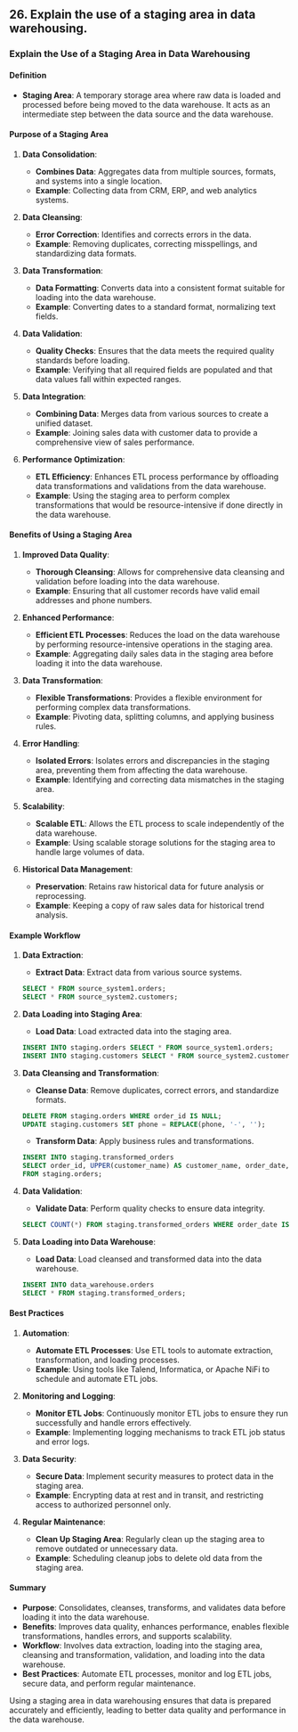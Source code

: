 ## 26. Explain the use of a staging area in data warehousing.

### Explain the Use of a Staging Area in Data Warehousing

#### Definition
- **Staging Area**: A temporary storage area where raw data is loaded and processed before being moved to the data warehouse. It acts as an intermediate step between the data source and the data warehouse.

#### Purpose of a Staging Area
1. **Data Consolidation**:
   - **Combines Data**: Aggregates data from multiple sources, formats, and systems into a single location.
   - **Example**: Collecting data from CRM, ERP, and web analytics systems.

2. **Data Cleansing**:
   - **Error Correction**: Identifies and corrects errors in the data.
   - **Example**: Removing duplicates, correcting misspellings, and standardizing data formats.

3. **Data Transformation**:
   - **Data Formatting**: Converts data into a consistent format suitable for loading into the data warehouse.
   - **Example**: Converting dates to a standard format, normalizing text fields.

4. **Data Validation**:
   - **Quality Checks**: Ensures that the data meets the required quality standards before loading.
   - **Example**: Verifying that all required fields are populated and that data values fall within expected ranges.

5. **Data Integration**:
   - **Combining Data**: Merges data from various sources to create a unified dataset.
   - **Example**: Joining sales data with customer data to provide a comprehensive view of sales performance.

6. **Performance Optimization**:
   - **ETL Efficiency**: Enhances ETL process performance by offloading data transformations and validations from the data warehouse.
   - **Example**: Using the staging area to perform complex transformations that would be resource-intensive if done directly in the data warehouse.

#### Benefits of Using a Staging Area

1. **Improved Data Quality**:
   - **Thorough Cleansing**: Allows for comprehensive data cleansing and validation before loading into the data warehouse.
   - **Example**: Ensuring that all customer records have valid email addresses and phone numbers.

2. **Enhanced Performance**:
   - **Efficient ETL Processes**: Reduces the load on the data warehouse by performing resource-intensive operations in the staging area.
   - **Example**: Aggregating daily sales data in the staging area before loading it into the data warehouse.

3. **Data Transformation**:
   - **Flexible Transformations**: Provides a flexible environment for performing complex data transformations.
   - **Example**: Pivoting data, splitting columns, and applying business rules.

4. **Error Handling**:
   - **Isolated Errors**: Isolates errors and discrepancies in the staging area, preventing them from affecting the data warehouse.
   - **Example**: Identifying and correcting data mismatches in the staging area.

5. **Scalability**:
   - **Scalable ETL**: Allows the ETL process to scale independently of the data warehouse.
   - **Example**: Using scalable storage solutions for the staging area to handle large volumes of data.

6. **Historical Data Management**:
   - **Preservation**: Retains raw historical data for future analysis or reprocessing.
   - **Example**: Keeping a copy of raw sales data for historical trend analysis.

#### Example Workflow

1. **Data Extraction**:
   - **Extract Data**: Extract data from various source systems.
   ```sql
   SELECT * FROM source_system1.orders;
   SELECT * FROM source_system2.customers;
   ```

2. **Data Loading into Staging Area**:
   - **Load Data**: Load extracted data into the staging area.
   ```sql
   INSERT INTO staging.orders SELECT * FROM source_system1.orders;
   INSERT INTO staging.customers SELECT * FROM source_system2.customers;
   ```

3. **Data Cleansing and Transformation**:
   - **Cleanse Data**: Remove duplicates, correct errors, and standardize formats.
   ```sql
   DELETE FROM staging.orders WHERE order_id IS NULL;
   UPDATE staging.customers SET phone = REPLACE(phone, '-', '');
   ```

   - **Transform Data**: Apply business rules and transformations.
   ```sql
   INSERT INTO staging.transformed_orders
   SELECT order_id, UPPER(customer_name) AS customer_name, order_date, total_amount * 1.1 AS adjusted_amount
   FROM staging.orders;
   ```

4. **Data Validation**:
   - **Validate Data**: Perform quality checks to ensure data integrity.
   ```sql
   SELECT COUNT(*) FROM staging.transformed_orders WHERE order_date IS NULL;
   ```

5. **Data Loading into Data Warehouse**:
   - **Load Data**: Load cleansed and transformed data into the data warehouse.
   ```sql
   INSERT INTO data_warehouse.orders
   SELECT * FROM staging.transformed_orders;
   ```

#### Best Practices

1. **Automation**:
   - **Automate ETL Processes**: Use ETL tools to automate extraction, transformation, and loading processes.
   - **Example**: Using tools like Talend, Informatica, or Apache NiFi to schedule and automate ETL jobs.

2. **Monitoring and Logging**:
   - **Monitor ETL Jobs**: Continuously monitor ETL jobs to ensure they run successfully and handle errors effectively.
   - **Example**: Implementing logging mechanisms to track ETL job status and error logs.

3. **Data Security**:
   - **Secure Data**: Implement security measures to protect data in the staging area.
   - **Example**: Encrypting data at rest and in transit, and restricting access to authorized personnel only.

4. **Regular Maintenance**:
   - **Clean Up Staging Area**: Regularly clean up the staging area to remove outdated or unnecessary data.
   - **Example**: Scheduling cleanup jobs to delete old data from the staging area.

#### Summary

- **Purpose**: Consolidates, cleanses, transforms, and validates data before loading it into the data warehouse.
- **Benefits**: Improves data quality, enhances performance, enables flexible transformations, handles errors, and supports scalability.
- **Workflow**: Involves data extraction, loading into the staging area, cleansing and transformation, validation, and loading into the data warehouse.
- **Best Practices**: Automate ETL processes, monitor and log ETL jobs, secure data, and perform regular maintenance.

Using a staging area in data warehousing ensures that data is prepared accurately and efficiently, leading to better data quality and performance in the data warehouse.